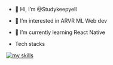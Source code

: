 - 👋 Hi, I’m @Studykeepyell
- 👀 I’m interested in ARVR ML Web dev
- 🌱 I’m currently learning React Native

- Tech stacks

  
[![my skills](https://skillicons.dev/icons?i=js,html,css,electron,docker,express,java,mongodb,nginx,nodejs,npm,py,react,ts,webpack,cursor)](https://skillicons.dev)
<!---
Studykeepyell/Studykeepyell is a ✨ special ✨ repository because its `README.md` (this file) appears on your GitHub profile.
You can click the Preview link to take a look at your changes.
--->
